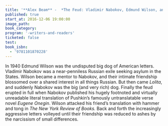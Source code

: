 ```yaml
---
title: '**Alex Beam** -  *The Feud: Vladimir Nabokov, Edmund Wilson, and the End of a Beautiful Friendship*'
published: true
start_at: 2016-12-06 19:00:00
image_path:
book_category:
program: '-writers-and-readers'
ticketed: false
test:
book_isbn:
  - '9781101870228'
---
```



In 1940 Edmund Wilson was the undisputed big dog of American letters. Vladimir Nabokov was a near-penniless Russian exile seeking asylum in the States. Wilson became a mentor to Nabokov, and their intimate friendship blossomed over a shared interest in all things Russian. But then came *Lolita*, and suddenly Nabokov was the big (and very rich) dog. Finally the feud erupted in full when Nabokov published his hugely footnoted and virtually unreadable literal translation of Pushkin’s famously untranslatable verse novel *Eugene Onegin*. Wilson attacked his friend’s translation with hammer and tong in *The New York Review of Books.* Back and forth the increasingly aggressive letters volleyed until their friendship was reduced to ashes by the narcissism of small differences.